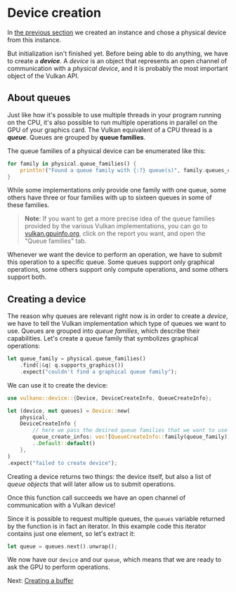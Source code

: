 # Device creation

In [the previous section](/guide/initialization) we created an instance and chose a physical
device from this instance.

But initialization isn't finished yet. Before being able to do anything, we have to create a
***device***. A *device* is an object that represents an open channel of communication with a
*physical device*, and it is probably the most important object of the Vulkan API.

## About queues

Just like how it's possible to use multiple threads in your program running on the CPU, it's also
possible to run multiple operations in parallel on the GPU of your graphics card. The Vulkan
equivalent of a CPU thread is a ***queue***. Queues are grouped by **queue families**.

The queue families of a physical device can be enumerated like this:

```rust
for family in physical.queue_families() {
    println!("Found a queue family with {:?} queue(s)", family.queues_count());
}
```

While some implementations only provide one family with one queue, some others have three or four
families with up to sixteen queues in some of these families.

> **Note**: If you want to get a more precise idea of the queue families provided by the various
> Vulkan implementations, you can go to [vulkan.gpuinfo.org](http://vulkan.gpuinfo.org), click on
> the report you want, and open the "Queue families" tab.

Whenever we want the device to perform an operation, we have to submit this operation to a specific
queue. Some queues support only graphical operations, some others support only compute operations,
and some others support both.

## Creating a device

The reason why queues are relevant right now is in order to create a *device*, we have to tell the
Vulkan implementation which type of queues we want to use. Queues are grouped into *queue families*,
which describe their capabilities. Let's create a queue family that symbolizes graphical operations:

```rust
let queue_family = physical.queue_families()
    .find(|&q| q.supports_graphics())
    .expect("couldn't find a graphical queue family");
```

We can use it to create the device:

```rust
use vulkano::device::{Device, DeviceCreateInfo, QueueCreateInfo};

let (device, mut queues) = Device::new(
    physical,
    DeviceCreateInfo {
        // here we pass the desired queue families that we want to use
        queue_create_infos: vec![QueueCreateInfo::family(queue_family)],
        ..Default::default()
    },
)
.expect("failed to create device");
```

Creating a device returns two things: the device itself, but also a list of *queue objects* that
will later allow us to submit operations.

Once this function call succeeds we have an open channel of communication with a Vulkan device!

Since it is possible to request multiple queues, the `queues` variable returned by the function is
in fact an iterator. In this example code this iterator contains just one element, so let's
extract it:

```rust
let queue = queues.next().unwrap();
```

We now have our `device` and our `queue`, which means that we are ready to ask the GPU to perform
operations.

Next: [Creating a buffer](/guide/buffer-creation)
